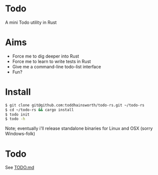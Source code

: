 # Todo

A mini Todo utility in Rust

# Aims
* Force me to dig deeper into Rust
* Force me to learn to write tests in Rust
* Give me a command-line todo-list interface
* Fun?

# Install
```bash
$ git clone git@github.com:toddhainsworth/todo-rs.git ~/todo-rs
$ cd ~/todo-rs && cargo install
$ todo init
$ todo -h
```

Note; eventually i'll release standalone binaries for Linux and OSX (sorry Windows-folk)

# Todo
See [TODO.md](TODO.md)
